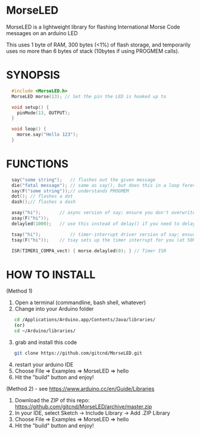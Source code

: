 # MorseLED
MorseLED is a lightweight library for flashing International Morse Code messages on an arduino LED

This uses 1 byte of RAM, 300 bytes (<1%) of flash storage, and temporarily uses no more than 6 bytes of stack (10bytes if using PROGMEM calls).


# SYNOPSIS

```C
  #include <MorseLED.h>
  MorseLED morse(13); // Set the pin the LED is hooked up to

  void setup() {                
    pinMode(13, OUTPUT);     
  }

  void loop() {
    morse.say("Hello 123");  
  }
```

# FUNCTIONS

```C
  say("some string");	// flashes out the given message
  die("fatal message");	// same as say(), but does this in a loop forever
  say(F("some string"));// understands PROGMEM
  dot(); // flashes a dot
  dash();// flashes a dash

  asay("hi");		// async version of say; ensure you don't overwrite the string before its finished being said
  asay(F("hi"));	
  delayled(1000);	// use this instead of delay() if you need to delay.  use delayled(0); in your loops even if you don't need delay

  tsay("hi");           // timer-interrupt driver version of say; ensure you include the ISR line (below) of code in your sketch to make this work.
  tsay(F("hi"));	// tsay sets up the timer interrupt for you (at 50hz)

  ISR(TIMER1_COMPA_vect) { morse.delayled(0); } // Timer ISR

```


# HOW TO INSTALL

(Method 1)

1. Open a terminal (commandline, bash shell, whatever)
2. Change into your Arduino folder
```bash
   cd /Applications/Arduino.app/Contents/Java/libraries/
   (or)
   cd ~/Arduino/libraries/
```
3. grab and install this code
```bash
   git clone https://github.com/gitcnd/MorseLED.git
```
4. restart your arduino IDE
5. Choose File => Examples => MorseLED => hello
6. Hit the "build" button and enjoy!

(Method 2) - see https://www.arduino.cc/en/Guide/Libraries

1. Download the ZIP of this repo: https://github.com/gitcnd/MorseLED/archive/master.zip
2. In your IDE, select Sketch -> Include Library -> Add .ZIP Library
3. Choose File => Examples => MorseLED => hello
4. Hit the "build" button and enjoy!
